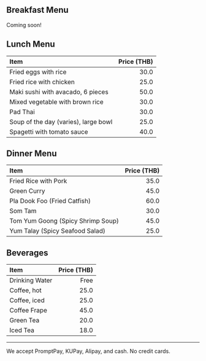## Breakfast Menu

Coming soon!

## Lunch Menu

| Item                                   | Price (THB) |
|:---------------------------------------|------:|
| Fried eggs with rice                   |  30.0 |
| Fried rice with chicken                |  25.0 |
| Maki sushi with avacado, 6 pieces      |  50.0 |
| Mixed vegetable with brown rice        |  30.0 |
| Pad Thai                               |  30.0 |
| Soup of the day (varies), large bowl   |  25.0 |
| Spagetti with tomato sauce             |  40.0 |


## Dinner Menu

| Item                              | Price (THB) |
| :-------------------------------- | ----------: |
| Fried Rice with Pork              |        35.0 |
| Green Curry                       |        45.0 |
| Pla Dook Foo (Fried Catfish)      |        60.0 |
| Som Tam                           |        30.0 |
| Tom Yum Goong (Spicy Shrimp Soup) |        45.0 |
| Yum Talay (Spicy Seafood Salad)   |        25.0 |

## Beverages

| Item           | Price (THB) |
| :------------- | ----------: |
| Drinking Water |        Free |
| Coffee, hot    |        25.0 |
| Coffee, iced   |        25.0 |
| Coffee Frape   |        45.0 |
| Green Tea      |        20.0 |
| Iced Tea       |        18.0 |

---

We accept PromptPay, KUPay, Alipay, and cash. No credit cards.
